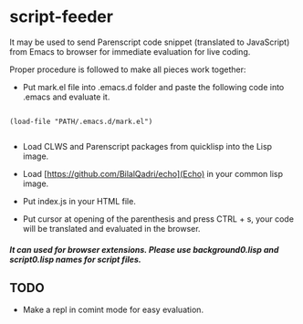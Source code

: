 # script-feeder
It may be used to send Parenscript code snippet (translated to JavaScript) from Emacs to browser for immediate evaluation for live coding.


Proper procedure is followed to make all pieces work together:

-  Put mark.el file into .emacs.d folder and paste the following code into .emacs and evaluate it.
```

(load-file "PATH/.emacs.d/mark.el")
 
```
- Load CLWS and Parenscript packages from quicklisp into the Lisp image.
- Load [https://github.com/BilalQadri/echo](Echo) in your common lisp image.

- Put index.js in your HTML file.

- Put cursor at opening of the parenthesis and press CTRL + s, your code will be translated and evaluated in the browser.


##### It can used for browser extensions. Please use background0.lisp and script0.lisp names for script files.



## TODO

- Make a repl in comint mode for easy evaluation.

